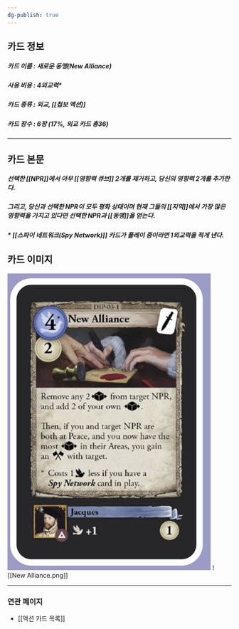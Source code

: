 ```yaml
---
dg-publish: true
---
```

## 카드 정보
##### 카드 이름 : 새로운 동맹(New Alliance)
##### 사용 비용 : 4외교력*
##### 카드 종류 : 외교, [[첩보 액션]]
##### 카드 장수 :  6장 (17%, 외교 카드 총36)
---
## 카드 본문
##### 선택한 [[NPR]]에서 아무 [[영향력 큐브]] 2개를 제거하고, 당신의 영향력 2개를 추가한다.
##### 그리고, 당신과 선택한 NPR이 **모두** ***평화*** 상태이며 현재 그들의 [[지역]]에서 가장 많은 영향력을 가지고 있다면 선택한 NPR과 [[동맹]]을 얻는다.
##### * [[스파이 네트워크(Spy Network)]] 카드가 플레이 중이라면 1외교력을 적게 낸다.

## 카드 이미지
<img src="\Assets\New Alliance.png"/>
![[New Alliance.png]]

--- 

### 연관 페이지
- [[액션 카드 목록]]
